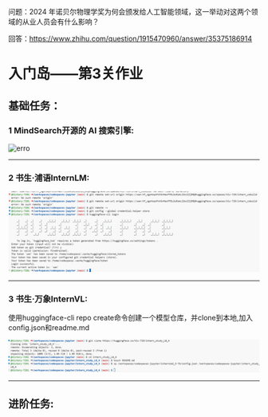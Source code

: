 
问题：2024 年诺贝尔物理学奖为何会颁发给人工智能领域，这一举动对这两个领域的从业人员会有什么影响？

回答：https://www.zhihu.com/question/1915470960/answer/35375186914
# 入门岛——第3关作业  

    
## 基础任务：
### 1 MindSearch开源的 AI 搜索引擎:
![erro]("2024-11-12%20223342.png")

  
-------------------------------------------------------------------------------------------------------------------



### 2 书生·浦语InternLM: 

  
![erro](https://github.com/Victory-7291/AI_Lab/raw/main/images/2024-11-12%20230526.png "2024-11-12%20230526.png")


-------------------------------------------------------------------------------------------------------------------


### 3 书生·万象InternVL: 


使用huggingface-cli repo create命令创建一个模型仓库，并clone到本地,加入config.json和readme.md

![erro](https://github.com/Victory-7291/AI_Lab/raw/main/images/2024-11-12%20231917.png?raw=true "2024-11-12%20231917.png")

  
-------------------------------------------------------------------------------------------------------------------


## 进阶任务:
###
